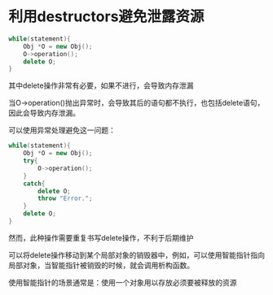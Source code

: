 # 利用destructors避免泄露资源

```c++
while(statement){
    Obj *O = new Obj();
    O->operation();
    delete O;
}
```
其中delete操作非常有必要，如果不进行，会导致内存泄漏

当O->operation()抛出异常时，会导致其后的语句都不执行，也包括delete语句，因此会导致内存泄漏。

可以使用异常处理避免这一问题：
```c++
while(statement){
    Obj *O = new Obj();
    try{
        O->operation();
    }    
    catch{
        delete O;
        throw "Error.";
    }
    delete O;
}
```
然而，此种操作需要重复书写delete操作，不利于后期维护

可以将delete操作移动到某个局部对象的销毁器中，例如，可以使用智能指针指向局部对象，当智能指针被销毁的时候，就会调用析构函数。

使用智能指针的场景通常是：使用一个对象用以存放必须要被释放的资源
